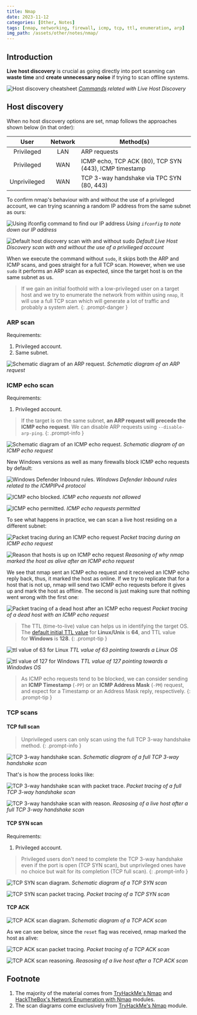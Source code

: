 ```yaml
---
title: Nmap
date: 2023-11-12
categories: [Other, Notes]
tags: [nmap, networking, firewall, icmp, tcp, ttl, enumeration, arp]
img_path: /assets/other/notes/nmap/
---
```


## Introduction

**Live host discovery** is crucial as going directly into port scanning can **waste time** and **create unnecessary noise** if trying to scan offline systems.

![Host discovery cheatsheet](host_discovery_cheatsheet.png)
_[Commands](https://www.stationx.net/nmap-cheat-sheet/) related with Live Host Discovery_

## Host discovery

When no host discovery options are set, nmap follows the approaches shown below (in that order):

|User|Network|Method(s)|
|:-:|:-:|---|
|Privileged|LAN|ARP requests|
|Privileged|WAN|ICMP echo, TCP ACK (80), TCP SYN (443), ICMP timestamp|
|Unprivileged|WAN|TCP 3-way handshake via TPC SYN (80, 443)|

To confirm nmap's behaviour with and without the use of a privileged account, we can trying scanning a random IP address from the same subnet as ours:

![Using ifconfig command to find our IP address](ifconfig.jpg) 
_Using `ifconfig` to note down our IP address_

![Default host discovery scan with and without sudo](default_vs_sudo_scan.jpg) 
_Default Live Host Discovery scan with and without the use of a privilieged account_

When we execute the command without `sudo`, it skips both the ARP and ICMP scans, and goes straight for a full TCP scan. However, when we use `sudo` it performs an ARP scan as expected, since the target host is on the same subnet as us.

> If we gain an initial foothold with a low-privileged user on a target host and we try to enumerate the network from within using `nmap`, it will use a full TCP scan which will generate a lot of traffic and probably a system alert.
{: .prompt-danger }

### ARP scan

Requirements:
1. Privileged account.
2. Same subnet.

![Schematic diagram of an ARP request.](arp_scan.png)
_Schematic diagram of an ARP request_

### ICMP echo scan

Requirements:
1. Privileged account.

> If the target is on the same subnet, **an ARP request will precede the ICMP echo request**. We can disable ARP requests using `--disable-arp-ping`.
{: .prompt-info }

![Schematic diagram of an ICMP echo request.](nmap_icmp.png)
_Schematic diagram of an ICMP echo request_

New Windows versions as well as many firewalls block ICMP echo requests by default:

![Windows Defender Inbound rules.](firewall_rules.jpg)
_Windows Defender Inbound rules related to the ICMPIPv4 protocol_

![ICMP echo blocked.](firewall_icmp_blocked.jpg)
_ICMP echo requests not allowed_

![ICMP echo permitted.](firewall_icmp_permitted.jpg)
_ICMP echo requests permitted_

To see what happens in practice, we can scan a live host residing on a different subnet:

![Packet tracing during an ICMP echo request](icmp_echo_packet-trace.jpg)
_Packet tracing during an ICMP echo request_

![Reason that hosts is up on ICMP echo request](icmp_echo_reason.jpg)
_Reasoning of why nmap marked the host as alive after an ICMP echo request_

We see that nmap sent an ICMP echo request and it received an ICMP echo reply back, thus, it marked the host as online. If we try to replicate that for a host that is not up, nmap will send two ICMP echo requests before it gives up and mark the host as offline. The second is just making sure that nothing went wrong with the first one:

![Packet tracing of a dead host after an ICMP echo request](icmp_echo_packet-trace_host_down.jpg)
_Packet tracing of a dead host with an ICMP echo request_

> The TTL (time-to-live) value can helps us in identifying the target OS. The [default initial TTL value](https://www.systranbox.com/why-is-ttl-different-for-linux-and-windows-systems/) for **Linux/Unix** is **64**, and TTL value for **Windows** is **128**.
{: .prompt-tip }

![ttl value of 63 for Linux](ttl_linux.jpg)
_TTL value of 63 pointing towards a Linux OS_

![ttl value of 127 for Windows](ttl_windows.jpg)
_TTL value of 127 pointing towards a Windodws OS_

> As ICMP echo requests tend to be blocked, we can consider sending an **ICMP Timestamp** (`-PP`) or an **ICMP Address Mask** (`-PM`) request, and expect for a Timestamp or an Address Mask reply, respectively.
{: .prompt-tip }

### TCP scans

#### TCP full scan

> Unprivileged users can only scan using the full TCP 3-way handshake method.
{: .prompt-info }

![TCP 3-way handshake scan.](tcp_full.png)
_Schematic diagram of a full TCP 3-way handshake scan_

That's is how the process looks like:

![TCP 3-way handshake scan with packet trace.](tcp_full_scan_low_user.jpg)
_Packet tracing of a full TCP 3-way handshake scan_

![TCP 3-way handshake scan with reason.](tcp_full_scan_low_user_reason.jpg)
_Reasosing of a live host after a full TCP 3-way handshake scan_

#### TCP SYN scan

Requirements:
1. Privileged account.

> Privileged users don't need to complete the TCP 3-way handshake even if the port is open (TCP SYN scan), but unprivileged ones have no choice but wait for its completion (TCP full scan).
{: .prompt-info }

![TCP SYN scan diagram.](tcp_syn_ps.png)
_Schematic diagram of a TCP SYN scan_

![TCP SYN scan packet tracing.](tcp_syn_scan.jpg)
_Packet tracing of a TCP SYN scan_

#### TCP ACK

![TCP ACK scan diagram.](tcp_ack.png)
_Schematic diagram of a TCP ACK scan_

As we can see below, since the `reset` flag was received, nmap marked the host as alive:

![TCP ACK scan packet tracing.](tcp_ack_scan.jpg)
_Packet tracing of a TCP ACK scan_

![TCP ACK scan reasoning.](tcp_ack_scan_reason.jpg)
_Reasosing of a live host after a TCP ACK scan_

## Footnote

1. The majority of the material comes from [TryHackMe's Nmap](https://tryhackme.com/room/furthernmap) and [HackTheBox's Network Enumeration with Nmap](https://academy.hackthebox.com/course/preview/network-enumeration-with-nmap) modules.
2. The scan diagrams come exclusively from [TryHackMe's Nmap](https://tryhackme.com/room/furthernmap) module.